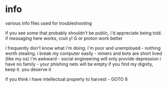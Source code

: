 # info
various info files used for troubleshooting

if you see some that probably shouldn't be public, i'd appreciate being told.
if messaging here works, cool 
y! G or proton work better

i frequently don't know what i'm doing. 
i'm poor and unemployed - nothing worth stealing.
i break my computer easily - miners and bots are short lived (like my os)
i'm awkward - social engineering will only provide depression
i have no family - your phishing nets will be empty
if you find my dignity, keep it. you deserve it

if you think i have intellectual property to harvest - GOTO 8 

